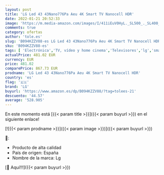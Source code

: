 ```yaml
---
layout: post
title: 'LG Led 43 43Nano776Pa Aeu 4K Smart TV Nanocell HDR'
date: 2022-01-21 20:52:33
image: 'https://m.media-amazon.com/images/I/411iEuV0HyL._SL500_._SL400_.jpg'
comments: true
category: ofertas
author: 'tole.es'
slug: 'B094KZZV88-es LG Led 43 43Nano776Pa Aeu 4K Smart TV Nanocell HDR'
sku: 'B094KZZV88-es'
tags: [ 'Electrónica','TV, vídeo y home cinema','Televisores','lg','smart','tv', ]
actualPrice: 481.02 EUR
currency: EUR
price: 481.02
comparePrice: 867.73 EUR
prodname: 'LG Led 43 43Nano776Pa Aeu 4K Smart TV Nanocell HDR'
country: 'es'
flag: '🇪🇸'
brand: 'LG'
buyurl: 'https://www.amazon.es/dp/B094KZZV88/?tag=tolees-21'
descuento: '44.57'
average: '528.905'
---
```


En este momento está [{{< param title >}}]({{< param buyurl >}}) en el siguiente enlace!

[![{{< param prodname >}}]({{< param image >}})]({{< param buyurl >}})

🔎:

- Producto de alta calidad
- País de origen: España
- Nombre de la marca: Lg

[🛒 Aquí!!!]({{< param buyurl >}})
